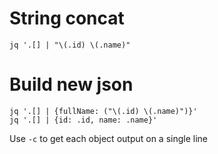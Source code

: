 # String concat
````
jq '.[] | "\(.id) \(.name)"
````
# Build new json
````
jq '.[] | {fullName: ("\(.id) \(.name)")}'
jq '.[] | {id: .id, name: .name}'
````
Use `-c` to get each object output on a single line
